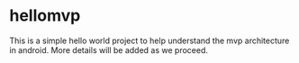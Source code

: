 # hellomvp
This is a simple hello world project to help understand the mvp architecture in android.
More details will be added as we proceed.
